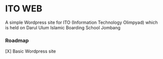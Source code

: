 # ITO WEB

A simple Wordpress site for ITO (Information Technology Olimpyad) which is held on Darul Ulum Islamic Boarding School Jombang

### Roadmap 

[X] Basic Wordpress site